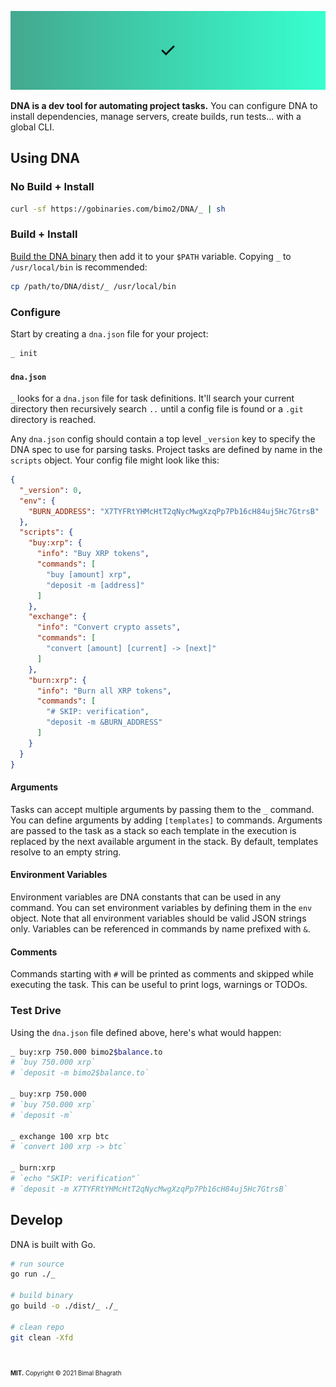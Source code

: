 ![Banner](.github/assets/banner.svg)

**DNA is a dev tool for automating project tasks.** You can configure DNA to install dependencies, manage servers, create builds, run tests... with a global CLI.

## Using DNA

### No Build + Install

```zsh
curl -sf https://gobinaries.com/bimo2/DNA/_ | sh
```

### Build + Install

[Build the DNA binary](#developers) then add it to your `$PATH` variable. Copying `_` to `/usr/local/bin` is recommended:

```zsh
cp /path/to/DNA/dist/_ /usr/local/bin
```

### Configure

Start by creating a `dna.json` file for your project:

```zsh
_ init
```

#### `dna.json`

`_` looks for a `dna.json` file for task definitions. It'll search your current directory then recursively search `..` until a config file is found or a `.git` directory is reached.

Any `dna.json` config should contain a top level `_version` key to specify the DNA spec to use for parsing tasks. Project tasks are defined by name in the `scripts` object. Your config file might look like this:

```json
{
  "_version": 0,
  "env": {
    "BURN_ADDRESS": "X7TYFRtYHMcHtT2qNycMwgXzqPp7Pb16cH84uj5Hc7GtrsB"
  },
  "scripts": {
    "buy:xrp": {
      "info": "Buy XRP tokens",
      "commands": [
        "buy [amount] xrp",
        "deposit -m [address]"
      ]
    },
    "exchange": {
      "info": "Convert crypto assets",
      "commands": [
        "convert [amount] [current] -> [next]"
      ]
    },
    "burn:xrp": {
      "info": "Burn all XRP tokens",
      "commands": [
        "# SKIP: verification",
        "deposit -m &BURN_ADDRESS"
      ]
    }
  }
}
```

#### Arguments

Tasks can accept multiple arguments by passing them to the `_` command. You can define arguments by adding `[templates]` to commands. Arguments are passed to the task as a stack so each template in the execution is replaced by the next available argument in the stack. By default, templates resolve to an empty string.

#### Environment Variables

Environment variables are DNA constants that can be used in any command. You can set environment variables by defining them in the `env` object. Note that all environment variables should be valid JSON strings only. Variables can be referenced in commands by name prefixed with `&`.

#### Comments

Commands starting with `#` will be printed as comments and skipped while executing the task. This can be useful to print logs, warnings or TODOs.

### Test Drive

Using the `dna.json` file defined above, here's what would happen:

```zsh
_ buy:xrp 750.000 bimo2$balance.to
# `buy 750.000 xrp`
# `deposit -m bimo2$balance.to`

_ buy:xrp 750.000
# `buy 750.000 xrp`
# `deposit -m`

_ exchange 100 xrp btc
# `convert 100 xrp -> btc`

_ burn:xrp
# `echo "SKIP: verification"`
# `deposit -m X7TYFRtYHMcHtT2qNycMwgXzqPp7Pb16cH84uj5Hc7GtrsB`
```

## Develop

DNA is built with Go.

```zsh
# run source
go run ./_

# build binary
go build -o ./dist/_ ./_

# clean repo
git clean -Xfd
```

#

<sub><sup>**MIT.** Copyright &copy; 2021 Bimal Bhagrath</sup></sub>
